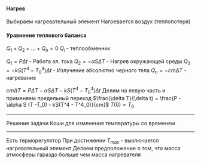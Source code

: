 #### Нагрев
Выбираем нагревательный элемент
Нагревается воздух (теплопотеря)
#### Уравнение теплового баланса
$Q_1 + Q_2 + \dots + Q_n = 0$
$Q_i$ - теплообменник

$Q_1 = P\Delta t$ - Работа эл. тока
$Q_2 = - \alpha S \Delta T$ - Нагрев окружающей среды
$Q_3 = -k S (T^4 - T^4_0)\Delta t$  - Излучение абсолютно черного тела
$Q_n= - c m \Delta T$ - нагревание

$cm\Delta T = P\Delta T - \alpha S \Delta T -k S (T^4 - T^4_0)\Delta t$ 
Делим на левую часть и применяем предельный переход
$\frac{\delta T}{\delta t} = \frac{P - \alpha S (T -T_0) - kS(T^4 - T^4_0)}{cm}$
$T(0) = T_0$

---
Решение задачи Коши для изменения температуры со временем 

---
Есть терморегулятор
	При достижении $T_{max}$ - выключается нагревательный элемент
 Делаем предположение о том, что масса атмосферы гараздо больше чем масса нагревателя